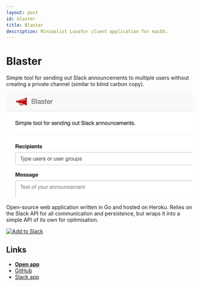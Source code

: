 ```yaml
---
layout: post
id: blaster
title: Blaster
description: Minimalist Luxafor client application for macOS.
---
```


# Blaster

Simple tool for sending out Slack announcements to multiple users without creating a private channel (similar to blind carbon copy).

<a href="https://blaster.gouline.net" title="Blaster" target="_blank"><img class="hero" src="./hero.png" /></a>

Open-source web application written in Go and hosted on Heroku. Relies on the Slack API for all communication and persistence, 
but wraps it into a simple API of its own for optimisation.

<a href="https://slack.com/oauth/authorize?client_id=82086680103.380961177015&scope=users:read,team:read,im:write,chat:write:user,chat:write:bot,usergroups:read"><img alt="Add to Slack" height="40" width="139" src="https://platform.slack-edge.com/img/add_to_slack.png" srcset="https://platform.slack-edge.com/img/add_to_slack.png 1x, https://platform.slack-edge.com/img/add_to_slack@2x.png 2x" /></a>

## Links

* **[Open app](https://blaster.gouline.net)**
* [GitHub](https://github.com/gouline/blaster)
* [Slack app](https://slack.com/oauth/authorize?client_id=82086680103.380961177015&scope=users:read,team:read,im:write,chat:write:user,chat:write:bot,usergroups:read)
